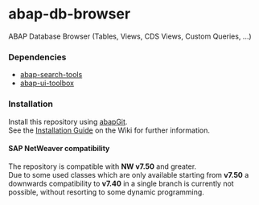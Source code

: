 # abap-db-browser
ABAP Database Browser (Tables, Views, CDS Views, Custom Queries, ...)

### Dependencies

- [abap-search-tools](https://github.com/stockbal/abap-search-tools)
- [abap-ui-toolbox](https://github.com/stockbal/abap-ui-toolbox)

### Installation
Install this repository using [abapGit](https://github.com/abapGit/abapGit#).  
See the [Installation Guide](https://github.com/stockbal/abap-db-browser/wiki/Installation) on the Wiki for further information.

#### SAP NetWeaver compatibility
The repository is compatible with **NW v7.50** and greater.  
Due to some used classes which are only available starting from **v7.50** a downwards compatibility to **v7.40** in a single branch is currently not possible, without resorting to some dynamic programming.